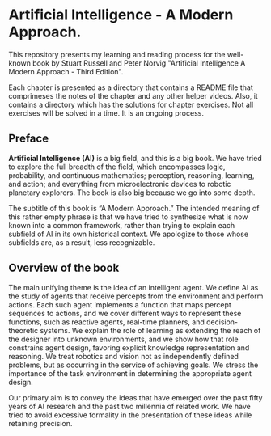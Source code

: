 # Artificial Intelligence - A Modern Approach.

This repository presents my learning and reading process for the well-known book by Stuart Russell and Peter Norvig "Artificial Intelligence
A Modern Approach - Third Edition".

Each chapter is presented as a directory that contains a README file that comprimeses the notes of the chapter and any other helper videos. Also, it contains a directory which has the solutions for chapter exercises. Not all exercises will be solved in a time. It is an ongoing process.

## Preface
**Artificial Intelligence (AI)** is a big field, and this is a big book. We have tried to explore the full breadth of the field, which encompasses logic, probability, and continuous mathematics; perception, reasoning, learning, and action; and everything from microelectronic devices to robotic planetary explorers. The book is also big because we go into some depth.

The subtitle of this book is “A Modern Approach.” The intended meaning of this rather empty phrase is that we have tried to synthesize what is now known into a common framework, rather than trying to explain each subfield of AI in its own historical context. We apologize to those whose subfields are, as a result, less recognizable.

## Overview of the book
The main unifying theme is the idea of an intelligent agent. We define AI as the study of agents that receive percepts from the environment and perform actions. Each such agent implements a function that maps percept sequences to actions, and we cover different ways to represent these functions, such as reactive agents, real-time planners, and decision-theoretic systems. We explain the role of learning as extending the reach of the designer into unknown environments, and we show how that role constrains agent design, favoring explicit knowledge representation and reasoning. We treat robotics and vision not as independently defined problems, but as occurring in the service of achieving goals. We stress the importance of the task environment in determining the appropriate agent design.

Our primary aim is to convey the ideas that have emerged over the past fifty years of AI research and the past two millennia of related work. We have tried to avoid excessive formality in the presentation of these ideas while retaining precision.
